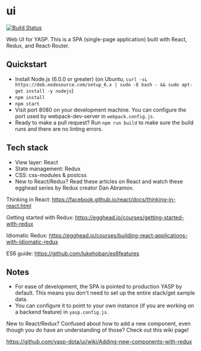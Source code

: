 # ui
[![Build Status](https://travis-ci.org/yasp-dota/ui.svg?branch=master)](https://travis-ci.org/yasp-dota/ui)

Web UI for YASP.  This is a SPA (single-page application) built with React, Redux, and React-Router.

Quickstart
----
* Install Node.js (6.0.0 or greater) (on Ubuntu, `curl -sL https://deb.nodesource.com/setup_6.x | sudo -E bash - && sudo apt-get install -y nodejs`)
* `npm install`
* `npm start`
* Visit port 8080 on your development machine.  You can configure the port used by webpack-dev-server in `webpack.config.js`.
* Ready to make a pull request? Run `npm run build` to make sure the build runs and there are no linting errors.

Tech stack
----
* View layer: React
* State management: Redux
* CSS: css-modules & postcss
* New to React/Redux? Read these articles on React and watch these egghead series by Redux creator Dan Abramov.

Thinking in React: https://facebook.github.io/react/docs/thinking-in-react.html

Getting started with Redux: https://egghead.io/courses/getting-started-with-redux

Idiomatic Redux: https://egghead.io/courses/building-react-applications-with-idiomatic-redux

ES6 guide: https://github.com/lukehoban/es6features

Notes
----
* For ease of development, the SPA is pointed to production YASP by default.  This means you don't need to set up the entire stack/get sample data.
* You can configure it to point to your own instance (if you are working on a backend feature) in `yasp.config.js`.

New to React/Redux? Confused about how to add a new component, even though you do have an understanding of those? Check out this wiki page!

https://github.com/yasp-dota/ui/wiki/Adding-new-components-with-redux
